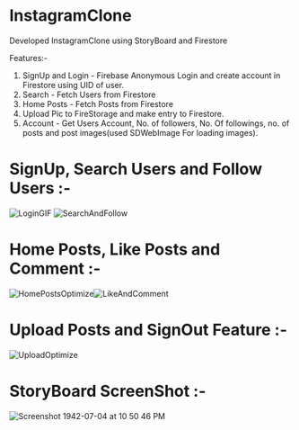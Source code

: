 # InstagramClone
Developed InstagramClone using StoryBoard and Firestore

Features:-
1. SignUp and Login - Firebase Anonymous Login and create account in Firestore using UID of user.
2. Search - Fetch Users from Firestore
3. Home Posts - Fetch Posts from Firestore
4. Upload Pic to FireStorage and make entry to Firestore.
5. Account - Get Users Account, No. of followers, No. Of followings, no. of posts and post images(used SDWebImage For loading images).

# SignUp, Search Users and Follow Users :-
![LoginGIF](https://user-images.githubusercontent.com/25646373/94346863-306f1480-004d-11eb-9145-db6b95a74da6.gif) ![SearchAndFollow](https://user-images.githubusercontent.com/25646373/94347122-4a115b80-004f-11eb-8a2b-2bb3c9088f7f.gif)

# Home Posts, Like Posts and Comment :-
![HomePostsOptimize](https://user-images.githubusercontent.com/25646373/94347885-c444de80-0055-11eb-93bf-db7a5c020988.gif)![LikeAndComment](https://user-images.githubusercontent.com/25646373/94347701-066d2080-0054-11eb-8e6b-ee6e7bae9b80.gif)

# Upload Posts and SignOut Feature :-
![UploadOptimize](https://user-images.githubusercontent.com/25646373/94348109-5994a280-0057-11eb-80a9-aa15de272662.gif)

# StoryBoard ScreenShot :-
![Screenshot 1942-07-04 at 10 50 46 PM](https://user-images.githubusercontent.com/25646373/94348161-93fe3f80-0057-11eb-9c56-cd95e3f505ce.png)
